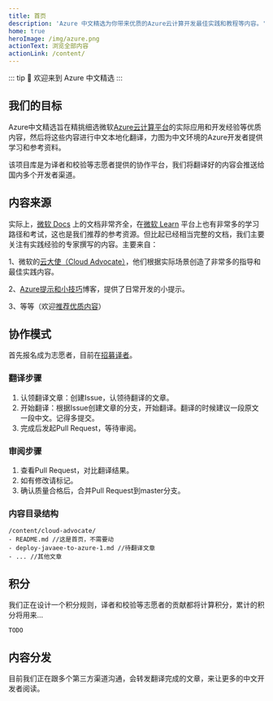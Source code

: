 ```yaml
---
title: 首页
description: 'Azure 中文精选为你带来优质的Azure云计算开发最佳实践和教程等内容。'
home: true
heroImage: /img/azure.png
actionText: 浏览全部内容
actionLink: /content/
---
```


::: tip
:tada: 欢迎来到 Azure 中文精选
:::

## 我们的目标

Azure中文精选旨在精挑细选微软[Azure云计算平台](https://azure.microsoft.com/?WT.mc_id=azureselected-content-xinglzhu)的实际应用和开发经验等优质内容，然后将这些内容进行中文本地化翻译，力图为中文环境的Azure开发者提供学习和参考资料。

该项目库是为译者和校验等志愿者提供的协作平台，我们将翻译好的内容会推送给国内多个开发者渠道。

## 内容来源

实际上，[微软 Docs](https://docs.microsoft.com/azure/?WT.mc_id=azureselected-content-xinglzhu) 上的文档非常齐全，在[微软 Learn](https://docs.microsoft.com/learn/?WT.mc_id=azureselected-content-xinglzhu) 平台上也有非常多的学习路径和考试，这也是我们推荐的参考资源。但比起已经相当完整的文档，我们主要关注有实践经验的专家撰写的内容。主要来自：

1、微软的[云大使（Cloud Advocate）](https://developer.microsoft.com/advocates/?WT.mc_id=azureselected-content-xinglzhu)，他们根据实际场景创造了非常多的指导和最佳实践内容。

2、[Azure提示和小技巧](https://aka.ms/azuretipsandtricks)博客，提供了日常开发的小提示。

3、等等（欢迎[推荐优质内容](https://forms.microsoft.com/Pages/ResponsePage.aspx?id=v4j5cvGGr0GRqy180BHbRxFo4UL6NOJLq2Kj3ObwvLdUNlBQSklPT001OVhXSEpNS09IV1owSkFJTC4u)）

## 协作模式

首先报名成为志愿者，目前在[招募译者](https://forms.microsoft.com/Pages/ResponsePage.aspx?id=v4j5cvGGr0GRqy180BHbRxFo4UL6NOJLq2Kj3ObwvLdUNU04RVo1WU9RMVpTN081RlY2RE00NlJPNC4u)。

### 翻译步骤

1. 认领翻译文章：创建Issue，认领待翻译的文章。
2. 开始翻译：根据Issue创建文章的分支，开始翻译。翻译的时候建议一段原文一段中文。记得多提交。
3. 完成后发起Pull Request，等待审阅。

### 审阅步骤

1. 查看Pull Request，对比翻译结果。
2. 如有修改请标记。
3. 确认质量合格后，合并Pull Request到master分支。

### 内容目录结构

```shell
/content/cloud-advocate/
- README.md //这是首页，不需要动
- deploy-javaee-to-azure-1.md //待翻译文章
- ... //其他文章
```

## 积分

我们正在设计一个积分规则，译者和校验等志愿者的贡献都将计算积分，累计的积分将用来…

```
TODO
```

## 内容分发

目前我们正在跟多个第三方渠道沟通，会转发翻译完成的文章，来让更多的中文开发者阅读。